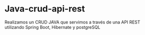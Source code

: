 # Java-crud-api-rest
Realizamos un CRUD JAVA que servimos a través de una API REST utilizando Spring Boot, Hibernate y postgreSQL
